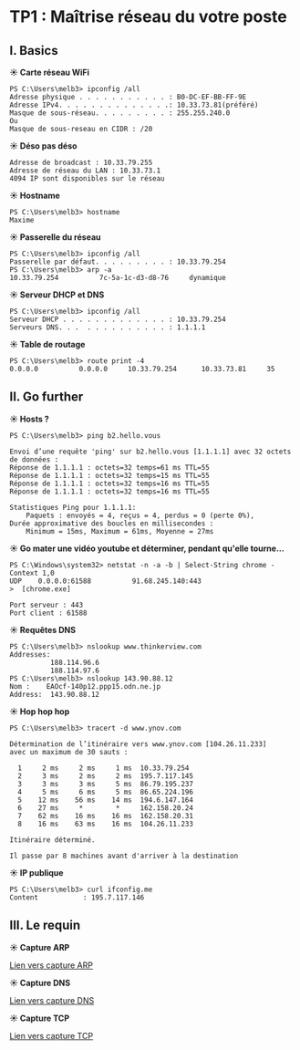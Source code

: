 # TP1 : Maîtrise réseau du votre poste
## I. Basics

**☀️ Carte réseau WiFi**
``` 
PS C:\Users\melb3> ipconfig /all
Adresse physique . . . . . . . . . . . : B0-DC-EF-BB-FF-9E
Adresse IPv4. . . . . . . . . . . . . .: 10.33.73.81(préféré)
Masque de sous-réseau. . . . . . . . . : 255.255.240.0
Ou 
Masque de sous-reseau en CIDR : /20
```

**☀️ Déso pas déso**

```
Adresse de broadcast : 10.33.79.255
Adresse de réseau du LAN : 10.33.73.1
4094 IP sont disponibles sur le réseau
```

**☀️ Hostname**
    
```
PS C:\Users\melb3> hostname
Maxime
```

**☀️ Passerelle du réseau**
```
PS C:\Users\melb3> ipconfig /all
Passerelle par défaut. . . . . . . . . : 10.33.79.254
PS C:\Users\melb3> arp -a
10.33.79.254          7c-5a-1c-d3-d8-76     dynamique
```

**☀️ Serveur DHCP et DNS**
```
PS C:\Users\melb3> ipconfig /all
Serveur DHCP . . . . . . . . . . . . . : 10.33.79.254
Serveurs DNS. . .  . . . . . . . . . . : 1.1.1.1
```

**☀️ Table de routage**
```
PS C:\Users\melb3> route print -4
0.0.0.0          0.0.0.0     10.33.79.254      10.33.73.81     35
```

## II. Go further

**☀️ Hosts ?**
```
PS C:\Users\melb3> ping b2.hello.vous

Envoi d’une requête 'ping' sur b2.hello.vous [1.1.1.1] avec 32 octets de données :
Réponse de 1.1.1.1 : octets=32 temps=61 ms TTL=55
Réponse de 1.1.1.1 : octets=32 temps=15 ms TTL=55
Réponse de 1.1.1.1 : octets=32 temps=16 ms TTL=55
Réponse de 1.1.1.1 : octets=32 temps=16 ms TTL=55

Statistiques Ping pour 1.1.1.1:
    Paquets : envoyés = 4, reçus = 4, perdus = 0 (perte 0%),
Durée approximative des boucles en millisecondes :
    Minimum = 15ms, Maximum = 61ms, Moyenne = 27ms
```

**☀️ Go mater une vidéo youtube et déterminer, pendant qu'elle tourne...**

```    
PS C:\Windows\system32> netstat -n -a -b | Select-String chrome -Context 1,0
UDP    0.0.0.0:61588          91.68.245.140:443
>  [chrome.exe]

Port serveur : 443
Port client : 61588
```

**☀️ Requêtes DNS**
```
PS C:\Users\melb3> nslookup www.thinkerview.com
Addresses:
          188.114.96.6
          188.114.97.6
PS C:\Users\melb3> nslookup 143.90.88.12
Nom :    EAOcf-140p12.ppp15.odn.ne.jp
Address:  143.90.88.12
```
**☀️ Hop hop hop**
```
PS C:\Users\melb3> tracert -d www.ynov.com

Détermination de l’itinéraire vers www.ynov.com [104.26.11.233]
avec un maximum de 30 sauts :

  1     2 ms     2 ms     1 ms  10.33.79.254
  2     3 ms     2 ms     2 ms  195.7.117.145
  3     3 ms     3 ms     5 ms  86.79.195.237
  4     5 ms     6 ms     5 ms  86.65.224.196
  5    12 ms    56 ms    14 ms  194.6.147.164
  6    27 ms     *        *     162.158.20.24
  7    62 ms    16 ms    16 ms  162.158.20.31
  8    16 ms    63 ms    16 ms  104.26.11.233

Itinéraire déterminé.

Il passe par 8 machines avant d'arriver à la destination
```
**☀️ IP publique**
```
PS C:\Users\melb3> curl ifconfig.me
Content           : 195.7.117.146
```

## III. Le requin

**☀️ Capture ARP**  

[Lien vers capture ARP](./arp.pcapng)

**☀️ Capture DNS**

[Lien vers capture DNS](./dns.pcapng)

**☀️ Capture TCP**

[Lien vers capture TCP](./tcp.pcapng)

